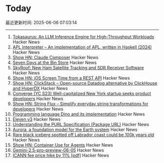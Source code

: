 # Today

最近更新时间: 2025-06-06 07:03:14

--- 
1. [Tokasaurus: An LLM Inference Engine for High-Throughput Workloads](https://scalingintelligence.stanford.edu/blogs/tokasaurus/) Hacker News
2. [APL Interpreter – An implementation of APL, written in Haskell (2024)](https://scharenbroch.dev/projects/apl-interpreter/) Hacker News
3. [Show HN: Claude Composer](https://github.com/possibilities/claude-composer) Hacker News
4. [Seven Days at the Bin Store](https://defector.com/seven-days-at-the-bin-store) Hacker News
5. [SkyRoof: New Ham Satellite Tracking and SDR Receiver Software](https://www.rtl-sdr.com/skyroof-new-ham-satellite-tracking-and-sdr-receiver-software/) Hacker News
6. [Show HN: iOS Screen Time from a REST API](https://www.thescreentimenetwork.com/api/) Hacker News
7. [Show HN: ClickStack – Open-source Datadog alternative by ClickHouse and HyperDX](https://github.com/hyperdxio/hyperdx) Hacker News
8. [Converge (YC S23) Well-capitalized New York startup seeks product developers](https://www.runconverge.com/careers) Hacker News
9. [Show HN: String Flux – Simplify everyday string transformations for developers](https://stringflux.io) Hacker News
10. [Programming language Dino and its implementation](https://github.com/dino-lang/dino) Hacker News
11. [Eleven v3](https://elevenlabs.io/v3) Hacker News
12. [Understanding the PURL Specification (Package URL)](https://fossa.com/blog/understanding-purl-specification-package-url/) Hacker News
13. [Aurora, a foundation model for the Earth system](https://www.nytimes.com/2025/05/21/climate/ai-weather-models-aurora-microsoft.html) Hacker News
14. [Rare black iceberg spotted off Labrador coast could be 100k years old](https://www.cbc.ca/news/canada/newfoundland-labrador/black-iceberg-labrador-coast-1.7551078) Hacker News
15. [Show HN: Container Use for Agents](https://github.com/dagger/container-use) Hacker News
16. [Gemini-2.5-pro-preview-06-05](https://deepmind.google/models/gemini/pro/) Hacker News
17. [ICANN fee price hike by 11% [pdf]](https://itp.cdn.icann.org/en/files/contracted-parties-communications/attn-planned-variable-accreditation-fee-adjustment-24oct24-en.pdf) Hacker News
